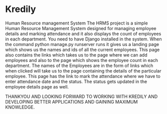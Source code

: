 # Kredily
Human Resource management System 
The HRMS project is a simple Human Resource Management System designed for managing employee details and marking attendance and it also displays the count of employees in each department.
You need to have Django installed in the system.
When the command 
python manage.py runserver runs it gives us a landing page which shows us the names and ids of all the current employees.
This page also contains the links which takes us to the page where we can add employees and also to the page which shows the employee count in each department.
The names of the Employees are in the form of links which when clicked will take us to the page containing the details of the particular employee. This page has the link to mark the attendance where we have to enter attendance date and the status.
The status gets updated in the employee details page as well.

THANKYOU AND LOOKING FORWARD TO WORKING WITH KREDILY AND DEVELOPING BETTER APPLICATIONS AND GAINING MAXIMUM KNOWLEDGE.
